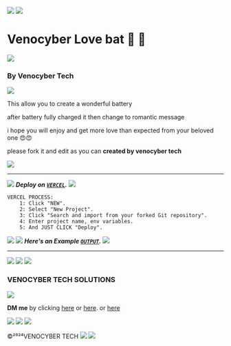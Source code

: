 <a><img src='https://i.imgur.com/LyHic3i.gif'/></a>
<a><img src='https://i.imgur.com/LyHic3i.gif'/></a>
# Venocyber Love bat 🔋 🔋
<a><img src='https://i.imgur.com/LyHic3i.gif'/></a>
### By Venocyber Tech ###
<a><img src='https://i.imgur.com/LyHic3i.gif'/></a>
<div>
<p>This allow you to create a wonderful battery</p>
<p>after battery fully charged it then change to romantic message</p>
 <p>i hope you will enjoy and get more love than expected from your beloved one 😍😍</p>
  <p>please fork it and edit as you can <b>created by venocyber tech</b></p>
</div>
<a><img src='https://i.imgur.com/LyHic3i.gif'/></a>
  
---
<a><img src='https://i.imgur.com/LyHic3i.gif'/></a>
***Deploy on [`VERCEL`](https://vercel.com/login).***
<a><img src='https://i.imgur.com/LyHic3i.gif'/></a>

```
VERCEL PROCESS:
    1: Click "NEW".
    2: Select "New Project".
    3: Click "Search and import from your forked Git repository".
    4: Enter project name, env variables.
    5: And JUST CLICK "Deploy". 
```
<a><img src='https://i.imgur.com/LyHic3i.gif'/></a>
<a><img src='https://i.imgur.com/LyHic3i.gif'/></a>
***Here's an Example [`OUTPUT`](https://love-bat.vercel.app/love.html).***
<a><img src='https://i.imgur.com/LyHic3i.gif'/></a>

---
<a><img src='https://i.imgur.com/LyHic3i.gif'/></a>
<a><img src='https://i.imgur.com/LyHic3i.gif'/></a>
<a><img src='https://i.imgur.com/LyHic3i.gif'/></a>
### VENOCYBER TECH SOLUTIONS
<a><img src='https://i.imgur.com/LyHic3i.gif'/></a>

<b>DM me</b> by clicking [here](wa.me/255625774543)
  or [here](wa.me/255749614269).   or [here](wa.me/255698101622)

  <a><img src='https://i.imgur.com/LyHic3i.gif'/></a>
  <a><img src='https://i.imgur.com/LyHic3i.gif'/></a>
 <a><img src='https://i.imgur.com/LyHic3i.gif'/></a>

 ©²⁰²⁴VENOCYBER TECH
<a><img src='https://i.imgur.com/LyHic3i.gif'/></a>
<a><img src='https://i.imgur.com/LyHic3i.gif'/></a>
